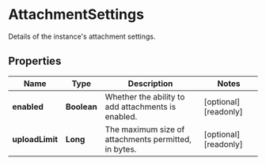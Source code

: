

# AttachmentSettings

Details of the instance's attachment settings.

## Properties

| Name | Type | Description | Notes |
|------------ | ------------- | ------------- | -------------|
|**enabled** | **Boolean** | Whether the ability to add attachments is enabled. |  [optional] [readonly] |
|**uploadLimit** | **Long** | The maximum size of attachments permitted, in bytes. |  [optional] [readonly] |



